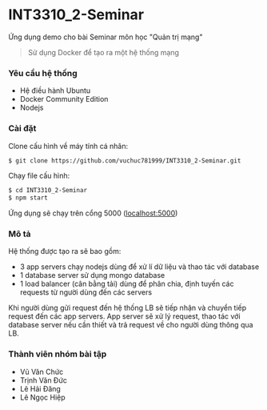# INT3310_2-Seminar
Ứng dụng demo cho bài Seminar môn học "Quản trị mạng"
> Sử dụng Docker để tạo ra một hệ thống mạng
### Yêu cầu hệ thống
- Hệ điều hành Ubuntu
- Docker Community Edition
- Nodejs
### Cài đặt
Clone cấu hình về máy tính cá nhân:
```sh
$ git clone https://github.com/vuchuc781999/INT3310_2-Seminar.git
```
Chạy file cấu hình:
```sh
$ cd INT3310_2-Seminar
$ npm start
```
Ứng dụng sẽ chạy trên cổng 5000 ([localhost:5000](http://localhost:5000))
### Mô tả
Hệ thống được tạo ra sẽ bao gồm:
- 3 app servers chạy nodejs dùng để xử lí dữ liệu và thao tác với database
- 1 database server sử dụng mongo database
- 1 load balancer (cân bằng tải) dùng để phân chia, định tuyến các requests từ người dùng đến các servers

Khi người dùng gửi request đến hệ thống LB sẽ tiếp nhận và chuyển tiếp request đến các app servers. App server sẽ xử lý request, thao tác với database server nếu cần thiết và trả request về cho người dùng thông qua LB.
### Thành viên nhóm bài tập
- Vũ Văn Chức
- Trịnh Văn Đức
- Lê Hải Đăng
- Lê Ngọc Hiệp
